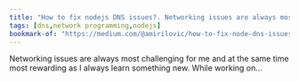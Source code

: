 ```yaml
---
title: "How to fix nodejs DNS issues?. Networking issues are always most… | by Aleksandar Mirilovic | Medium"
tags: [dns,network programming,nodejs]
bookmark-of: "https://medium.com/@amirilovic/how-to-fix-node-dns-issues-5d4ec2e12e95"
---
```

Networking issues are always most challenging for me and at the same time most rewarding as I always learn something new. While working on…